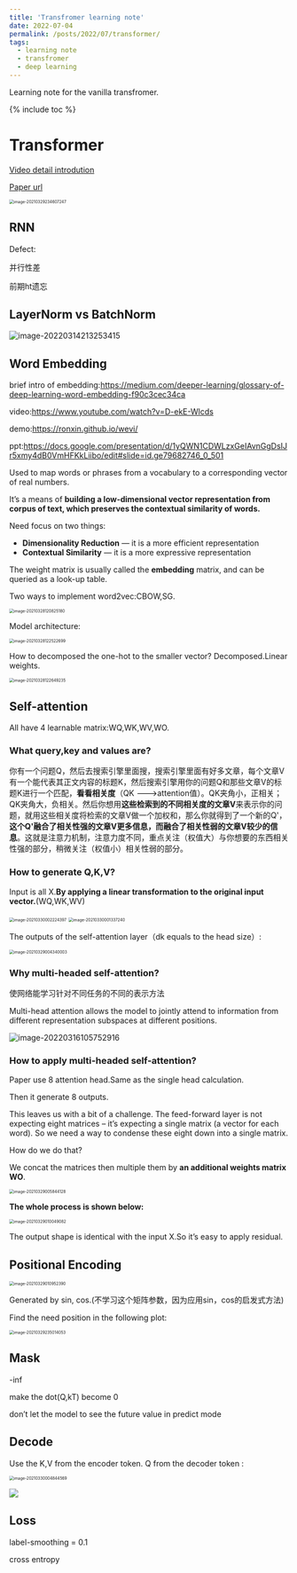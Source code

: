 ```yaml
---
title: 'Transfromer learning note'
date: 2022-07-04
permalink: /posts/2022/07/transformer/
tags:
  - learning note
  - transfromer
  - deep learning
---
```


Learning note for the vanilla transfromer.

{% include toc %}

#  Transformer

[Video detail introdution](https://www.youtube.com/watch?v=cbYxHkgkSVs)

[Paper url](https://arxiv.org/pdf/1706.03762.pdf)

<img src="https://tva1.sinaimg.cn/large/e6c9d24egy1h3v1npzrydj20nq10cgoj.jpg" alt="image-20210329234607247" style="zoom:50%;" />

## RNN

Defect:

并行性差

前期ht遗忘

## LayerNorm vs BatchNorm

![image-20220314213253415](https://tva1.sinaimg.cn/large/e6c9d24egy1h3v1nv3b4bj21c00u0tcs.jpg)

## Word Embedding

brief intro of embedding:https://medium.com/deeper-learning/glossary-of-deep-learning-word-embedding-f90c3cec34ca

video:https://www.youtube.com/watch?v=D-ekE-Wlcds

demo:https://ronxin.github.io/wevi/

ppt:https://docs.google.com/presentation/d/1yQWN1CDWLzxGeIAvnGgDsIJr5xmy4dB0VmHFKkLiibo/edit#slide=id.ge79682746_0_501

Used to map words or phrases from a vocabulary to a corresponding vector of real numbers.

It’s a means of **building a low-dimensional vector representation from corpus of text, which preserves the contextual similarity of words.**

Need focus on two things: 

- **Dimensionality Reduction** — it is a more efficient representation
- **Contextual Similarity** — it is a more expressive representation

The weight matrix is usually called the **embedding** matrix, and can be queried as a look-up table.

Two ways to implement word2vec:CBOW,SG.

<img src="https://tva1.sinaimg.cn/large/e6c9d24egy1h3v1nx7sp8j20y80mygnf.jpg" alt="image-20210328120825180" style="zoom: 50%;" />

Model architecture:

<img src="https://tva1.sinaimg.cn/large/e6c9d24egy1h3v1ouw6haj21780tkgnp.jpg" alt="image-20210328122522699" style="zoom:50%;" />

How to decomposed the one-hot to the smaller vector? Decomposed.Linear weights.

<img src="https://tva1.sinaimg.cn/large/e6c9d24egy1h3v1oz05hjj215u0tk0wn.jpg" alt="image-20210328122649235" style="zoom:50%;" />

## Self-attention

All have 4 learnable matrix:WQ,WK,WV,WO.

### What query,key and values are?

你有一个问题Q，然后去搜索引擎里面搜，搜索引擎里面有好多文章，每个文章V有一个能代表其正文内容的标题K，然后搜索引擎用你的问题Q和那些文章V的标题K进行一个匹配，**看看相关度**（QK --->attention值）。QK夹角小，正相关；QK夹角大，负相关。然后你想用**这些检索到的不同相关度的文章V**来表示你的问题，就用这些相关度将检索的文章V做一个加权和，那么你就得到了一个新的Q'，**这个Q'融合了相关性强的文章V更多信息，而融合了相关性弱的文章V较少的信息**。这就是注意力机制，注意力度不同，重点关注（权值大）与你想要的东西相关性强的部分，稍微关注（权值小）相关性弱的部分。

### How to generate Q,K,V?

Input is all X.**By applying a linear transformation to the original input vector.**(WQ,WK,WV)

<img src="https://tva1.sinaimg.cn/large/e6c9d24egy1h3v1p39beej20t60y8jss.jpg" alt="image-20210330002224397" style="zoom:50%;" />

<img src="https://tva1.sinaimg.cn/large/e6c9d24egy1h3v1p7147wj20u00upgn5.jpg" alt="image-20210330001337240" style="zoom:50%;" />

The outputs of the self-attention layer（dk equals to the head size）:

<img src="https://tva1.sinaimg.cn/large/e6c9d24egy1h3v1pb36b8j21400logmj.jpg" alt="image-20210329004340003" style="zoom:50%;" />

### Why multi-headed self-attention? 

使网络能学习针对不同任务的不同的表示方法 

Multi-head attention allows the model to jointly attend to information from different representation subspaces at different positions.

![image-20220316105752916](https://tva1.sinaimg.cn/large/e6c9d24egy1h3v1pe28u7j21840nidhz.jpg)

### How to apply multi-headed self-attention?

Paper use 8 attention head.Same as the single head calculation.

Then it generate 8 outputs. 

This leaves us with a bit of a challenge. The feed-forward layer is not expecting eight matrices – it’s expecting a single matrix (a vector for each word). So we need a way to condense these eight down into a single matrix.

How do we do that? 

We concat the matrices then multiple them by **an additional weights matrix WO**.

<img src="https://tva1.sinaimg.cn/large/e6c9d24egy1h3v1pikv3aj21gq0ssjty.jpg" alt="image-20210329005844128" style="zoom:50%;" />

**The whole process is shown below:**

<img src="https://tva1.sinaimg.cn/large/e6c9d24egy1h3v1plkqw1j21h80ta0wx.jpg" alt="image-20210329010049082" style="zoom:50%;" />

The output shape is identical with the input X.So it’s easy to apply residual.

## Positional Encoding

<img src="https://tva1.sinaimg.cn/large/e6c9d24egy1h3v1pprftfj21h40eojsi.jpg" alt="image-20210329010952390" style="zoom:50%;" />

Generated by sin, cos.(不学习这个矩阵参数，因为应用sin，cos的启发式方法)

Find the need position in the following plot:

<img src="https://tva1.sinaimg.cn/large/e6c9d24egy1h3v1prpw62j219o0rmq8b.jpg" alt="image-20210329235014053" style="zoom:50%;" />

## Mask

-inf

make the dot(Q,kT) become 0

don’t let the model to see the future value in predict mode

## Decode

Use the K,V from the encoder token. Q from the decoder token :

<img src="https://tva1.sinaimg.cn/large/e6c9d24egy1h3v1pvbb7aj214a0ecmyp.jpg" alt="image-20210330004844569" style="zoom:50%;" />

![](https://tva1.sinaimg.cn/large/e6c9d24egy1h3v1pyadcmj21c00u0n1r.jpg)

## Loss

label-smoothing = 0.1

cross entropy





